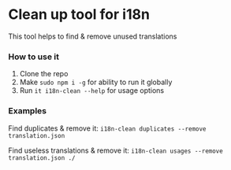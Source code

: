 # Clean up tool for i18n
This tool helps to find & remove unused translations

### How to use it
1. Clone the repo
2. Make `sudo npm i -g` for ability to run it globally
3. Run `it i18n-clean --help` for usage options

### Examples
Find duplicates & remove it: `i18n-clean duplicates --remove translation.json`

Find useless translations & remove it: `i18n-clean usages --remove translation.json ./`
